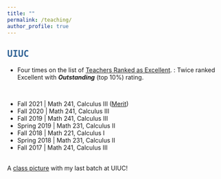 ```yaml
---
title: ""
permalink: /teaching/
author_profile: true
---
```

<script type="text/javascript"
  src="https://www.maths.nottingham.ac.uk/plp/pmadw/LaTeXMathML.js">
 </script>

## <kbd id="TeachUIUC"><a href="#TeachUIUC" style="text-decoration: none; color: #326496">UIUC</a></kbd>

* Four times on the list of <a href="https://citl.illinois.edu/citl-101/measurement-evaluation/teaching-evaluation/teaching-evaluations-(ices)/teachers-ranked-as-excellent" target="_blank"> Teachers Ranked as Excellent</a>.
  : Twice ranked Excellent with <b>_Outstanding_</b> (top 10%) rating. 

<br>


* Fall 2021 | Math 241, Calculus III (<a href="https://merit.illinois.edu/about-merit/" target="_blank">Merit</a>)
* Fall 2020 | Math 241, Calculus III
* Fall 2019 | Math 241, Calculus III
* Spring 2019 | Math 231, Calculus II
* Fall 2018 | Math 221, Calculus I 
* Spring 2018 | Math 231, Calculus II 
* Fall 2017 | Math 241, Calculus III 

<br>
A <a href="http://neerbhardwaj.github.io/images/Merit.jpg" target="_blank">class picture</a> with my last batch at UIUC! 

  

  





  


  
